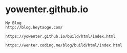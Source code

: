 # yowenter.github.io

	My Blog 
	http://blog.heytaoge.com/ 
	
	https://yowenter.github.io/build/html/index.html

	https://wenter.coding.me/blog/build/html/index.html


	